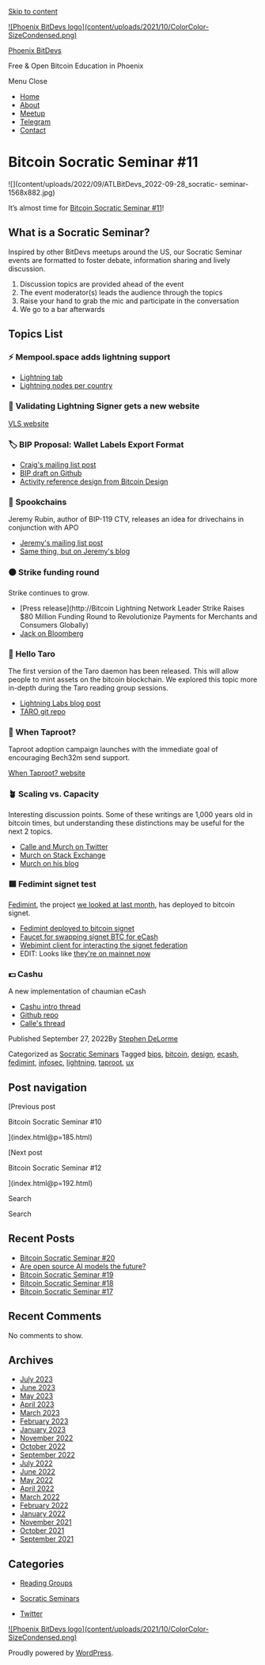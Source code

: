 [Skip to content](index.html@p=175.html#content)

[![Phoenix BitDevs logo](content/uploads/2021/10/ColorColor-
SizeCondensed.png)](index.html)

[Phoenix BitDevs](index.html)

Free & Open Bitcoin Education in Phoenix

Menu  Close

  * [Home](index.html)
  * [About](index.html@p=6.html)
  * [Meetup](https://www.meetup.com/azbitcoin)
  * [Telegram](index.html@p=62.html)
  * [Contact](index.html@p=7.html)

# Bitcoin Socratic Seminar #11

![](content/uploads/2022/09/ATLBitDevs_2022-09-28_socratic-
seminar-1568x882.jpg)

It’s almost time for [Bitcoin Socratic Seminar
#11](https://www.meetup.com/azbitcoinevents/287231374/)!

## What is a Socratic Seminar?

Inspired by other BitDevs meetups around the US, our Socratic Seminar events
are formatted to foster debate, information sharing and lively discussion.

  1. Discussion topics are provided ahead of the event
  2. The event moderator(s) leads the audience through the topics
  3. Raise your hand to grab the mic and participate in the conversation
  4. We go to a bar afterwards

## Topics List

### ⚡️ Mempool.space adds lightning support

  * [Lightning tab](https://mempool.space/lightning)
  * [Lightning nodes per country](https://mempool.space/graphs/lightning/nodes-per-country)

### 🔑 Validating Lightning Signer gets a new website

[VLS website](https://vls.tech/)

### 🏷 BIP Proposal: Wallet Labels Export Format

  * [Craig's mailing list post](https://lists.linuxfoundation.org/pipermail/bitcoin-dev/2022-August/020887.html)
  * [BIP draft on Github](https://github.com/craigraw/bips/blob/master/bip-wallet-labels.mediawiki)
  * [Activity reference design from Bitcoin Design](https://bitcoin.design/guide/daily-spending-wallet/activity/)

### 👻 Spookchains

Jeremy Rubin, author of BIP-119 CTV, releases an idea for drivechains in
conjunction with APO

  * [Jeremy's mailing list post](https://lists.linuxfoundation.org/pipermail/bitcoin-dev/2022-September/020919.html)
  * [Same thing, but on Jeremy's blog](https://rubin.io/bitcoin/2022/09/14/drivechain-apo/)

### ⚫️ Strike funding round

Strike continues to grow.

  * [Press release](http://Bitcoin Lightning Network Leader Strike Raises $80 Million Funding Round to Revolutionize Payments for Merchants and Consumers Globally)
  * [Jack on Bloomberg](https://twitter.com/DocumentingBTC/status/1574882159575420929?s=20&t=hv0VW3hKPqml87IU6R96IA)

### 🍠 Hello Taro

The first version of the Taro daemon has been released. This will allow people
to mint assets on the bitcoin blockchain. We explored this topic more in-depth
during the Taro reading group sessions.

  * [Lightning Labs blog post](https://lightning.engineering/posts/2022-9-28-taro-launch/)
  * [TARO git repo](https://github.com/lightninglabs/taro/tree/v0.1.0-alpha)

### 🥕 When Taproot?

Taproot adoption campaign launches with the immediate goal of encouraging
Bech32m send support.

[When Taproot? website](https://whentaproot.org/)

### 🪴 Scaling vs. Capacity

Interesting discussion points. Some of these writings are 1,000 years old in
bitcoin times, but understanding these distinctions may be useful for the next
2 topics.

  * [Calle and Murch on Twitter](https://twitter.com/callebtc/status/1573274272021331970)
  * [Murch on Stack Exchange](https://bitcoin.stackexchange.com/questions/63375/what-is-the-difference-between-on-chain-scaling-and-off-chain-scaling/66534#66534)
  * [Murch on his blog](https://murch.one/posts/capacity-scalability/)

### 🟪 Fedimint signet test

[Fedimint](https://fedimint.org/), the project [we looked at last
month](https://www.meetup.com/azbitcoinevents/287231362/), has deployed
to bitcoin signet.

  * [Fedimint deployed to bitcoin signet](https://twitter.com/EricSirion/status/1572329210727010307)
  * [Faucet for swapping signet BTC for eCash](https://faucet.sirion.io/)
  * [Webimint client for interacting the signet federation](https://www.webimint.xyz/)
  * EDIT: Looks like [they're on mainnet now](https://twitter.com/EricSirion/status/1575154946902728709?s=20&t=8aETwL7i6KWSbFvI-2TXcw)

### 💵 Cashu

A new implementation of chaumian eCash

  * [Cashu intro thread](https://twitter.com/CashuBTC/status/1573926052950335488)
  * [Github repo](https://github.com/callebtc/cashu)
  * [Calle's thread](https://twitter.com/callebtc/status/1569986110272540674)

Published September 27, 2022By [Stephen DeLorme](author/stephen/index.html)

Categorized as [Socratic Seminars](category/socratic-seminars/index.html)
Tagged [bips](tag/bips/index.html), [bitcoin](tag/bitcoin/index.html),
[design](tag/design/index.html), [ecash](tag/ecash/index.html),
[fedimint](tag/fedimint/index.html), [infosec](tag/infosec/index.html),
[lightning](tag/lightning/index.html), [taproot](tag/taproot/index.html),
[ux](tag/ux/index.html)

## Post navigation

[Previous post

Bitcoin Socratic Seminar #10

](index.html@p=185.html)

[Next post

Bitcoin Socratic Seminar #12

](index.html@p=192.html)

Search

Search

## Recent Posts

  * [Bitcoin Socratic Seminar #20](index.html@p=316.html)
  * [Are open source AI models the future?](index.html@p=308.html)
  * [Bitcoin Socratic Seminar #19](index.html@p=300.html)
  * [Bitcoin Socratic Seminar #18](index.html@p=293.html)
  * [Bitcoin Socratic Seminar #17](index.html@p=284.html)

## Recent Comments

No comments to show.

## Archives

  * [July 2023](2023/07/index.html)
  * [June 2023](2023/06/index.html)
  * [May 2023](2023/05/index.html)
  * [April 2023](2023/04/index.html)
  * [March 2023](2023/03/index.html)
  * [February 2023](2023/02/index.html)
  * [January 2023](2023/01/index.html)
  * [November 2022](2022/11/index.html)
  * [October 2022](2022/10/index.html)
  * [September 2022](2022/09/index.html)
  * [July 2022](2022/07/index.html)
  * [June 2022](2022/06/index.html)
  * [May 2022](2022/05/index.html)
  * [April 2022](2022/04/index.html)
  * [March 2022](2022/03/index.html)
  * [February 2022](2022/02/index.html)
  * [January 2022](2022/01/index.html)
  * [November 2021](2021/11/index.html)
  * [October 2021](2021/10/index.html)
  * [September 2021](2021/09/index.html)

## Categories

  * [Reading Groups](category/reading-groups/index.html)
  * [Socratic Seminars](category/socratic-seminars/index.html)

  * [Twitter](https://twitter.com/Phoenixbitdevs)

[![Phoenix BitDevs logo](content/uploads/2021/10/ColorColor-
SizeCondensed.png)](index.html)

Proudly powered by [WordPress](https://wordpress.org/).

